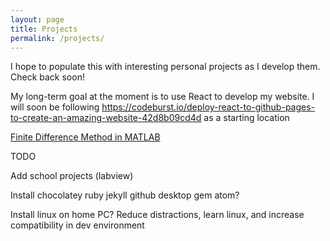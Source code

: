 ```yaml
---
layout: page
title: Projects	
permalink: /projects/
---
```


I hope to populate this with interesting personal projects as I develop them. Check back soon!

My long-term goal at the moment is to use React to develop my website. I will soon be following https://codeburst.io/deploy-react-to-github-pages-to-create-an-amazing-website-42d8b09cd4d as a starting location

[Finite Difference Method in MATLAB](https://github.com/smyers24/Finite-Difference-Method.git)

TODO

Add school projects (labview)

Install chocolatey
ruby
jekyll
github desktop
gem
atom?

Install linux on home PC? Reduce distractions, learn linux, and increase compatibility in dev environment
  
  
